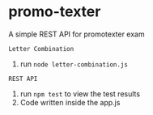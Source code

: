 # promo-texter
A simple REST API for promotexter exam

`Letter Combination`

1. run `node letter-combination.js`

`REST API`

1. run `npm test` to view the test results
2. Code written inside the app.js
